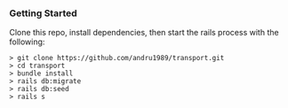 ### Getting Started

Clone this repo, install dependencies, then start the rails process with the following:

```
> git clone https://github.com/andru1989/transport.git
> cd transport
> bundle install
> rails db:migrate
> rails db:seed
> rails s
```
